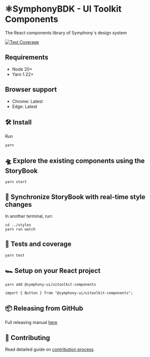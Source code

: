 # ⚛️SymphonyBDK - UI Toolkit Components

The React components library of Symphony`s design system

[![Test Coverage](https://api.codeclimate.com/v1/badges/2de6b84fb3568eb614cd/test_coverage)](https://codeclimate.com/github/SymphonyPlatformSolutions/symphony-ui-toolkit/test_coverage)

## Requirements

- Node 20+
- Yarn 1.22+

## Browser support

- Chrome: Latest
- Edge: Latest

## 🛠 Install

Run

```
yarn
```

## 🛸 Explore the existing components using the StoryBook

```
yarn start
```

## 🔗 Synchronize StoryBook with real-time style changes

In another terminal, run:

```
cd ../styles
yarn run watch
```

## 🧪 Tests and coverage

```
yarn test
```

## 🏎️ Setup on your React project

```
yarn add @symphony-ui/uitoolkit-components
```

```
import { Button } from "@symphony-ui/uitoolkit-components";
```

## 📦 Releasing from GitHub

Full releasing manual [here](https://perzoinc.atlassian.net/wiki/spaces/DevX/pages/1303478933/UIToolkit+releasing+and+versioning)

## 💪 Contributing

Read detailed guide on [contribution process](docs/contributing.md).
